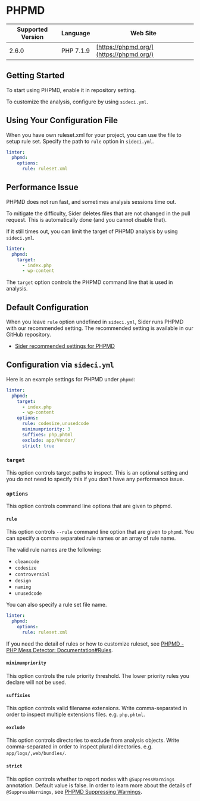 # PHPMD

| Supported Version | Language | Web Site |
| ----------------- | -------- | -------- |
| 2.6.0 | PHP 7.1.9 | [https://phpmd.org/](https://phpmd.org/) |

## Getting Started

To start using PHPMD, enable it in repository setting.

To customize the analysis, configure by using `sideci.yml`.

## Using Your Configuration File

When you have own ruleset.xml for your project, you can use the file to setup rule set. Specify the path to `rule` option in `sideci.yml`.

```yaml:sideci.yml
linter:
  phpmd:
    options:
      rule: ruleset.xml
```

## Performance Issue

PHPMD does not run fast, and sometimes analysis sessions time out.

To mitigate the difficulty, Sider deletes files that are not changed in the pull request. This is automatically done \(and you cannot disable that\).

If it still times out, you can limit the target of PHPMD analysis by using `sideci.yml`.

```yaml:sideci.yml
linter:
  phpmd:
    target:
      - index.php
      - wp-content
```

The `target` option controls the PHPMD command line that is used in analysis.

## Default Configuration

When you leave `rule` option undefined in `sideci.yml`, Sider runs PHPMD with our recommended setting. The recommended setting is available in our GitHub repository.

* [Sider recommended settings for PHPMD](https://github.com/actcat/sideci_config/blob/master/php/phpmd/sideci_config.xml)

## Configuration via `sideci.yml`

Here is an example settings for PHPMD under `phpmd`:

```yaml:sideci.yml
linter:
  phpmd:
    target:
      - index.php
      - wp-content
    options:
      rule: codesize,unusedcode
      minimumpriority: 3
      suffixes: php,phtml
      exclude: app/Vendor/
      strict: true
```

### `target`

This option controls target paths to inspect. This is an optional setting and you do not need to specify this if you don't have any performance issue.

### `options`

This option controls command line options that are given to phpmd.

#### `rule`

This option controls `--rule` command line option that are given to `phpmd`. You can specify a comma separated rule names or an array of rule name.

The valid rule names are the following:

* `cleancode`
* `codesize`
* `controversial`
* `design`
* `naming`
* `unusedcode`

You can also specify a rule set file name.

```yaml:sideci.yml
linter:
  phpmd:
    options:
      rule: ruleset.xml
```

If you need the detail of rules or how to customize ruleset, see [PHPMD - PHP Mess Detector: Documentation\#Rules](https://phpmd.org/rules/index.html).

#### `minimumpriority`

This option controls the rule priority threshold. The lower priority rules you declare will not be used.

#### `suffixies`

This option controls valid filename extensions. Write comma-separated in order to inspect multiple extensions files. e.g. `php,phtml`.

#### `exclude`

This option controls directories to exclude from analysis objects. Write comma-separated in order to inspect plural directories. e.g. `app/logs/,web/bundles/`.

#### `strict`

This option controls whether to report nodes with `@SuppressWarnings` annotation. Default value is false. In order to learn more about the details of `@SuppressWarnings`, see [PHPMD Suppressing Warnings](https://phpmd.org/documentation/suppress-warnings.html).

